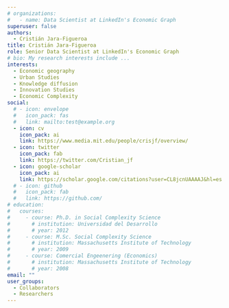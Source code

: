 ```yaml
---
# organizations:
#   - name: Data Scientist at LinkedIn's Economic Graph
superuser: false
authors:
  - Cristián Jara-Figueroa
title: Cristián Jara-Figueroa
role: Senior Data Scientist at LinkedIn's Economic Graph
# bio: My research interests include ...
interests:
  - Economic geography
  - Urban Studies
  - Knowledge diffusion
  - Innovation Studies
  - Economic Complexity
social:
  # - icon: envelope
  #   icon_pack: fas
  #   link: mailto:test@example.org
  - icon: cv
    icon_pack: ai
    link: https://www.media.mit.edu/people/crisjf/overview/
  - icon: twitter
    icon_pack: fab
    link: https://twitter.com/Cristian_jf
  - icon: google-scholar
    icon_pack: ai
    link: https://scholar.google.com/citations?user=CL8jcnUAAAAJ&hl=es
  # - icon: github
  #   icon_pack: fab
  #   link: https://github.com/
# education:
#   courses:
#     - course: Ph.D. in Social Complexity Science
#       # institution: Universidad del Desarrollo
#       # year: 2012
#     - course: M.Sc. Social Complexity Science
#       # institution: Massachusetts Institute of Technology
#       # year: 2009
#     - course: Comercial Engeenering (Economics)
#       # institution: Massachusetts Institute of Technology
#       # year: 2008
email: ""
user_groups:
  - Collaborators
  - Researchers
---
```

